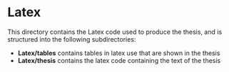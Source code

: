# Latex
This directory contains the Latex code used to produce the thesis, and is structured into the following subdirectories:
* **Latex/tables** contains tables in latex use that are shown in the thesis
* **Latex/thesis** contains the latex code containing the text of the thesis

